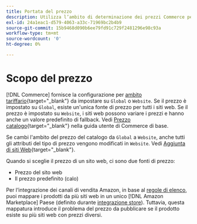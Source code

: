 ```yaml
---
title: Portata del prezzo
description: Utilizza l’ambito di determinazione dei prezzi Commerce per gestire i prezzi in base a più siti web o globalmente.
exl-id: 24a1eac1-d579-4063-a33c-71969bc2b4b9
source-git-commit: 15b9468d090b6ee79fd91c729f2481296e98c93a
workflow-type: tm+mt
source-wordcount: '0'
ht-degree: 0%

---
```


# Scopo del prezzo

[!DNL Commerce] fornisce la configurazione per [ambito tariffario](https://docs.magento.com/user-guide/configuration/catalog/catalog.html#price){target=&quot;_blank&quot;} da impostare su `Global` o `Website`. Se il prezzo è impostato su `Global`, esiste un&#39;unica fonte di prezzo per tutti i siti web. Se il prezzo è impostato su `Website`, i siti web possono variare i prezzi e hanno anche un valore predefinito di fallback. Vedi [Prezzo catalogo](https://docs.magento.com/user-guide/configuration/catalog/catalog.html#price){target=&quot;_blank&quot;} nella guida utente di Commerce di base.

Se cambi l&#39;ambito del prezzo del catalogo da `Global` a `Website`, anche tutti gli attributi del tipo di prezzo vengono modificati in `Website`. Vedi [Aggiunta di siti Web](https://docs.magento.com/user-guide/stores/stores-all-create-website.html){target=&quot;_blank&quot;}.

Quando si sceglie il prezzo di un sito web, ci sono due fonti di prezzo:

- Prezzo del sito web
- Il prezzo predefinito (calo)

Per l’integrazione dei canali di vendita Amazon, in base al [regole di elenco](./listing-rules.md), puoi mappare i prodotti da più siti web in un unico [!DNL Amazon Marketplace] Paese (definito durante [integrazione store](./store-integration.md)). Tuttavia, questa mappatura introduce il problema del prezzo da pubblicare se il prodotto esiste su più siti web con prezzi diversi.
